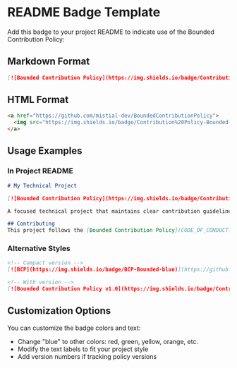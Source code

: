 # README Badge Template

Add this badge to your project README to indicate use of the Bounded Contribution Policy:

## Markdown Format
```markdown
[![Bounded Contribution Policy](https://img.shields.io/badge/Contribution%20Policy-Bounded-blue)](https://github.com/mistial-dev/BoundedContributionPolicy)
```

## HTML Format
```html
<a href="https://github.com/mistial-dev/BoundedContributionPolicy">
  <img src="https://img.shields.io/badge/Contribution%20Policy-Bounded-blue" alt="Bounded Contribution Policy">
</a>
```

## Usage Examples

### In Project README
```markdown
# My Technical Project

[![Bounded Contribution Policy](https://img.shields.io/badge/Contribution%20Policy-Bounded-blue)](https://github.com/mistial-dev/BoundedContributionPolicy)

A focused technical project that maintains clear contribution guidelines.

## Contributing
This project follows the [Bounded Contribution Policy](CODE_OF_CONDUCT.md) to ensure technical focus and individual evaluation of contributions.
```

### Alternative Styles
```markdown
<!-- Compact version -->
[![BCP](https://img.shields.io/badge/BCP-Bounded-blue)](https://github.com/mistial-dev/BoundedContributionPolicy)

<!-- With version -->
[![Bounded Contribution Policy v1.0](https://img.shields.io/badge/Contribution%20Policy-Bounded%20v1.0-blue)](https://github.com/mistial-dev/BoundedContributionPolicy)
```

## Customization Options

You can customize the badge colors and text:
- Change "blue" to other colors: red, green, yellow, orange, etc.
- Modify the text labels to fit your project style
- Add version numbers if tracking policy versions